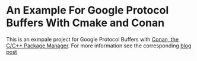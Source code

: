 # An Example For Google Protocol Buffers With Cmake and Conan

This is an exmpale project for Google Protocol Buffers with [Conan, the C/C++ Package Manager](https://conan.io/). For more information see the corresponding [blog post](https://www.codingwiththomas.com/blog/protobuf-project-setup-with-conan-and-cmake)